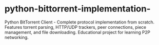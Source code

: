 # python-bittorrent-implementation-
Python BitTorrent Client - Complete protocol implementation from scratch. Features torrent parsing, HTTP/UDP trackers, peer connections, piece management, and file downloading. Educational project for learning P2P networking.
